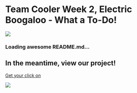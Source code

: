 # Team Cooler Week 2, Electric Boogaloo - What a To-Do!

![](http://www.aieg.be/images/charging.gif)

### Loading awesome README.md...

## In the meantime, view our project!

[Get your click on](https://fac-14.github.io/teamcoolerweek-2/)

![](https://media.giphy.com/media/jV7HeyDzjJarC/giphy.gif)
